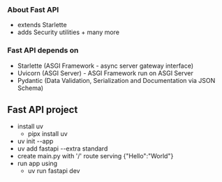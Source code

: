 ### About Fast API
 - extends Starlette
 - adds Security utilities + many more  

### Fast API depends on
 - Starlette (ASGI Framework - async server gateway interface)
 - Uvicorn (ASGI Server) - ASGI Framework run on ASGI Server 
 - Pydantic (Data Validation, Serialization and Documentation via JSON Schema)

## Fast API project 
- install uv
  - pipx install uv 
- uv init --app
- uv add fastapi --extra standard
- create main.py with '/' route serving {"Hello":"World"}
- run app using 
  - uv run fastapi dev
